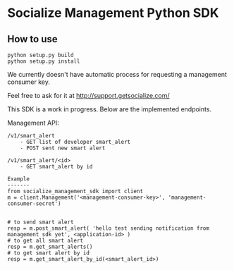 Socialize Management Python SDK
====================

How to use
----------

    python setup.py build
    python setup.py install

We currently doesn't have automatic process for requesting a management consumer key.

Feel free to ask for it at http://support.getsocialize.com/

This SDK is a work in progress. Below are the implemented endpoints.
 

Management API:

    /v1/smart_alert
        - GET list of developer smart_alert
        - POST sent new smart alert

    /v1/smart_alert/<id>
        - GET smart_alert by id
    
    Example
    -------
    from socialize_management_sdk import client
    m = client.Management('<management-consumer-key>', 'management-consumer-secret')

    
    # to send smart alert 
    resp = m.post_smart_alert( 'hello test sending notification from management sdk yet', <application-id> ) 
    # to get all smart alert
    resp = m.get_smart_alerts()
    # to get smart alert by id 
    resp = m.get_smart_alert_by_id(<smart_alert_id>)
                        
